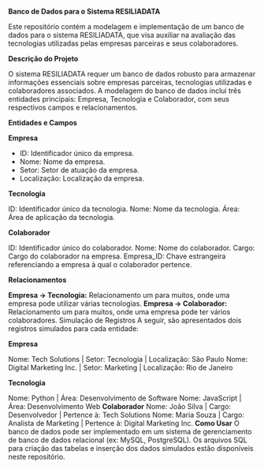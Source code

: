 **Banco de Dados para o Sistema RESILIADATA**

Este repositório contém a modelagem e implementação de um banco de dados para o sistema RESILIADATA, que visa auxiliar na avaliação das tecnologias utilizadas pelas empresas parceiras e seus colaboradores.

**Descrição do Projeto**

O sistema RESILIADATA requer um banco de dados robusto para armazenar informações essenciais sobre empresas parceiras, tecnologias utilizadas e colaboradores associados. A modelagem do banco de dados inclui três entidades principais: Empresa, Tecnologia e Colaborador, com seus respectivos campos e relacionamentos.

**Entidades e Campos**

**Empresa**

- ID: Identificador único da empresa.
- Nome: Nome da empresa.
- Setor: Setor de atuação da empresa.
- Localização: Localização da empresa.

**Tecnologia**

ID: Identificador único da tecnologia.
Nome: Nome da tecnologia.
Área: Área de aplicação da tecnologia.

**Colaborador**

ID: Identificador único do colaborador.
Nome: Nome do colaborador.
Cargo: Cargo do colaborador na empresa.
Empresa_ID: Chave estrangeira referenciando a empresa à qual o colaborador pertence.

**Relacionamentos**

**Empresa -> Tecnologia:** Relacionamento um para muitos, onde uma empresa pode utilizar várias tecnologias.
**Empresa -> Colaborador:** Relacionamento um para muitos, onde uma empresa pode ter vários colaboradores.
Simulação de Registros
A seguir, são apresentados dois registros simulados para cada entidade:

**Empresa**

Nome: Tech Solutions | Setor: Tecnologia | Localização: São Paulo
Nome: Digital Marketing Inc. | Setor: Marketing | Localização: Rio de Janeiro

**Tecnologia**

Nome: Python | Área: Desenvolvimento de Software
Nome: JavaScript | Área: Desenvolvimento Web
**Colaborador**
Nome: João Silva | Cargo: Desenvolvedor | Pertence à: Tech Solutions
Nome: Maria Souza | Cargo: Analista de Marketing | Pertence à: Digital Marketing Inc.
**Como Usar**
O banco de dados pode ser implementado em um sistema de gerenciamento de banco de dados relacional (ex: MySQL, PostgreSQL). Os arquivos SQL para criação das tabelas e inserção dos dados simulados estão disponíveis neste repositório.
